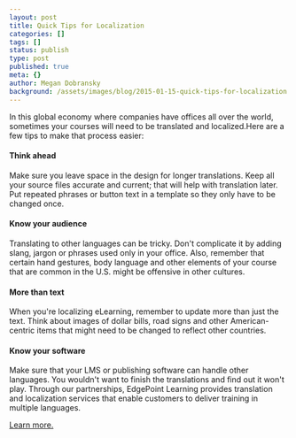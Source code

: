 ```yaml
---
layout: post
title: Quick Tips for Localization
categories: []
tags: []
status: publish
type: post
published: true
meta: {}
author: Megan Dobransky
background: /assets/images/blog/2015-01-15-quick-tips-for-localization.jpg
---
```

In this global economy where companies have offices all over the world, sometimes your courses will need to be translated and localized.Here are a few tips to make that process easier:

#### Think ahead
Make sure you leave space in the design for longer translations. Keep all your source files accurate and current; that will help with translation later. Put repeated phrases or button text in a template so they only have to be changed once. 

#### Know your audience
 Translating to other languages can be tricky. Don't complicate it by adding slang, jargon or phrases used only in your office. Also, remember that certain hand gestures, body language and other elements of your course that are common in the U.S. might be offensive in other cultures. 

#### More than text
When you're localizing eLearning, remember to update more than just the text. Think about images of dollar bills, road signs and other American-centric items that might need to be changed to reflect other countries.   

#### Know your software
Make sure that your LMS or publishing software can handle other languages. You wouldn't want to finish the translations and find out it won't play. Through our partnerships, EdgePoint Learning provides translation and localization services that enable customers to deliver training in multiple languages.

[Learn more.](http://bit.ly/17qFawa)
